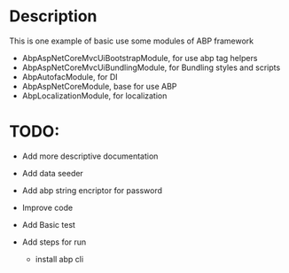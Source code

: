 # Description

This is one example of basic use some modules of ABP framework


- AbpAspNetCoreMvcUiBootstrapModule, for use abp tag helpers 
- AbpAspNetCoreMvcUiBundlingModule, for Bundling styles and scripts 
- AbpAutofacModule, for DI
- AbpAspNetCoreModule, base for use ABP 
- AbpLocalizationModule, for localization

# TODO: 
- Add more descriptive documentation

- Add data seeder
- Add abp string encriptor for password
- Improve code
- Add Basic test

- Add steps for run
    - install abp cli
